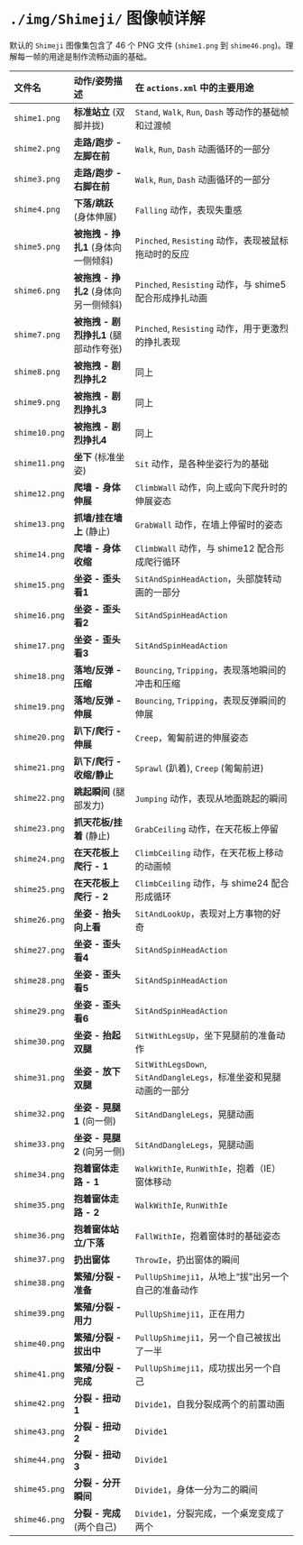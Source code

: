 # `./img/Shimeji/` 图像帧详解

默认的 `Shimeji` 图像集包含了 46 个 PNG 文件 (`shime1.png` 到 `shime46.png`)。理解每一帧的用途是制作流畅动画的基础。

| 文件名        | 动作/姿势描述                                        | 在 `actions.xml` 中的主要用途                                 |
| :------------ | :----------------------------------------------------- | :------------------------------------------------------------ |
| `shime1.png`  | **标准站立** (双脚并拢)                                | `Stand`, `Walk`, `Run`, `Dash` 等动作的基础帧和过渡帧       |
| `shime2.png`  | **走路/跑步 - 左脚在前**                               | `Walk`, `Run`, `Dash` 动画循环的一部分                      |
| `shime3.png`  | **走路/跑步 - 右脚在前**                               | `Walk`, `Run`, `Dash` 动画循环的一部分                      |
| `shime4.png`  | **下落/跳跃** (身体伸展)                               | `Falling` 动作，表现失重感                                    |
| `shime5.png`  | **被拖拽 - 挣扎1** (身体向一侧倾斜)                      | `Pinched`, `Resisting` 动作，表现被鼠标拖动时的反应       |
| `shime6.png`  | **被拖拽 - 挣扎2** (身体向另一侧倾斜)                    | `Pinched`, `Resisting` 动作，与 shime5 配合形成挣扎动画   |
| `shime7.png`  | **被拖拽 - 剧烈挣扎1** (腿部动作夸张)                  | `Pinched`, `Resisting` 动作，用于更激烈的挣扎表现         |
| `shime8.png`  | **被拖拽 - 剧烈挣扎2**                                 | 同上                                                          |
| `shime9.png`  | **被拖拽 - 剧烈挣扎3**                                 | 同上                                                          |
| `shime10.png` | **被拖拽 - 剧烈挣扎4**                                 | 同上                                                          |
| `shime11.png` | **坐下** (标准坐姿)                                    | `Sit` 动作，是各种坐姿行为的基础                              |
| `shime12.png` | **爬墙 - 身体伸展**                                    | `ClimbWall` 动作，向上或向下爬升时的伸展姿态                |
| `shime13.png` | **抓墙/挂在墙上** (静止)                               | `GrabWall` 动作，在墙上停留时的姿态                         |
| `shime14.png` | **爬墙 - 身体收缩**                                    | `ClimbWall` 动作，与 shime12 配合形成爬行循环               |
| `shime15.png` | **坐姿 - 歪头看1**                                     | `SitAndSpinHeadAction`，头部旋转动画的一部分                |
| `shime16.png` | **坐姿 - 歪头看2**                                     | `SitAndSpinHeadAction`                                        |
| `shime17.png` | **坐姿 - 歪头看3**                                     | `SitAndSpinHeadAction`                                        |
| `shime18.png` | **落地/反弹 - 压缩**                                   | `Bouncing`, `Tripping`，表现落地瞬间的冲击和压缩          |
| `shime19.png` | **落地/反弹 - 伸展**                                   | `Bouncing`, `Tripping`，表现反弹瞬间的伸展                |
| `shime20.png` | **趴下/爬行 - 伸展**                                   | `Creep`，匍匐前进的伸展姿态                                 |
| `shime21.png` | **趴下/爬行 - 收缩/静止**                              | `Sprawl` (趴着), `Creep` (匍匐前进)                         |
| `shime22.png` | **跳起瞬间** (腿部发力)                                | `Jumping` 动作，表现从地面跳起的瞬间                        |
| `shime23.png` | **抓天花板/挂着** (静止)                               | `GrabCeiling` 动作，在天花板上停留                          |
| `shime24.png` | **在天花板上爬行 - 1**                                 | `ClimbCeiling` 动作，在天花板上移动的动画帧                 |
| `shime25.png` | **在天花板上爬行 - 2**                                 | `ClimbCeiling` 动作，与 shime24 配合形成循环              |
| `shime26.png` | **坐姿 - 抬头向上看**                                  | `SitAndLookUp`，表现对上方事物的好奇                        |
| `shime27.png` | **坐姿 - 歪头看4**                                     | `SitAndSpinHeadAction`                                        |
| `shime28.png` | **坐姿 - 歪头看5**                                     | `SitAndSpinHeadAction`                                        |
| `shime29.png` | **坐姿 - 歪头看6**                                     | `SitAndSpinHeadAction`                                        |
| `shime30.png` | **坐姿 - 抬起双腿**                                    | `SitWithLegsUp`，坐下晃腿前的准备动作                       |
| `shime31.png` | **坐姿 - 放下双腿**                                    | `SitWithLegsDown`, `SitAndDangleLegs`，标准坐姿和晃腿动画的一部分 |
| `shime32.png` | **坐姿 - 晃腿1** (向一侧)                              | `SitAndDangleLegs`，晃腿动画                                  |
| `shime33.png` | **坐姿 - 晃腿2** (向另一侧)                            | `SitAndDangleLegs`，晃腿动画                                  |
| `shime34.png` | **抱着窗体走路 - 1**                                   | `WalkWithIe`, `RunWithIe`，抱着（IE）窗体移动               |
| `shime35.png` | **抱着窗体走路 - 2**                                   | `WalkWithIe`, `RunWithIe`                                     |
| `shime36.png` | **抱着窗体站立/下落**                                  | `FallWithIe`，抱着窗体时的基础姿态                        |
| `shime37.png` | **扔出窗体**                                           | `ThrowIe`，扔出窗体的瞬间                                     |
| `shime38.png` | **繁殖/分裂 - 准备**                                   | `PullUpShimeji1`，从地上“拔”出另一个自己的准备动作          |
| `shime39.png` | **繁殖/分裂 - 用力**                                   | `PullUpShimeji1`，正在用力                                    |
| `shime40.png` | **繁殖/分裂 - 拔出中**                                 | `PullUpShimeji1`，另一个自己被拔出了一半                    |
| `shime41.png` | **繁殖/分裂 - 完成**                                   | `PullUpShimeji1`，成功拔出另一个自己                        |
| `shime42.png` | **分裂 - 扭动1**                                       | `Divide1`，自我分裂成两个的前置动画                         |
| `shime43.png` | **分裂 - 扭动2**                                       | `Divide1`                                                     |
| `shime44.png` | **分裂 - 扭动3**                                       | `Divide1`                                                     |
| `shime45.png` | **分裂 - 分开瞬间**                                    | `Divide1`，身体一分为二的瞬间                               |
| `shime46.png` | **分裂 - 完成** (两个自己)                             | `Divide1`，分裂完成，一个桌宠变成了两个                     |
